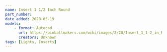 ```yaml
---
name: Insert 1 1/2 Inch Round
part_number: 
date_added: 2020-05-19
models:
    - format: Autocad
      url: https://pinballmakers.com/wiki/images/2/28/Insert_1_1-2_in_Round.dwg
      creators: Unknown
tags: [Lights, Inserts]
---
```

